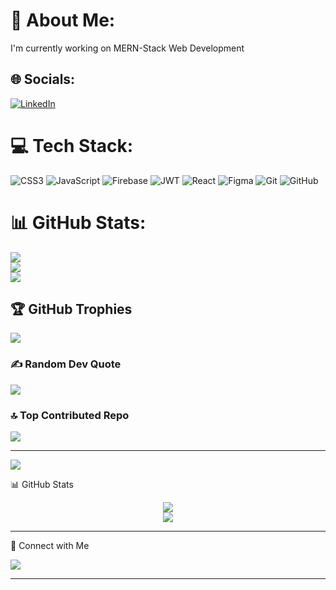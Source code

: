 # 💫 About Me:
I'm currently working on MERN-Stack Web Development


## 🌐 Socials:
[![LinkedIn](https://img.shields.io/badge/LinkedIn-%230077B5.svg?logo=linkedin&logoColor=white)](https://linkedin.com/in/https://www.linkedin.com/in/faisal-bari-1b7713350/) 

# 💻 Tech Stack:
![CSS3](https://img.shields.io/badge/css3-%231572B6.svg?style=for-the-badge&logo=css3&logoColor=white) ![JavaScript](https://img.shields.io/badge/javascript-%23323330.svg?style=for-the-badge&logo=javascript&logoColor=%23F7DF1E) ![Firebase](https://img.shields.io/badge/firebase-%23039BE5.svg?style=for-the-badge&logo=firebase) ![JWT](https://img.shields.io/badge/JWT-black?style=for-the-badge&logo=JSON%20web%20tokens) ![React](https://img.shields.io/badge/react-%2320232a.svg?style=for-the-badge&logo=react&logoColor=%2361DAFB) ![Figma](https://img.shields.io/badge/figma-%23F24E1E.svg?style=for-the-badge&logo=figma&logoColor=white) ![Git](https://img.shields.io/badge/git-%23F05033.svg?style=for-the-badge&logo=git&logoColor=white) ![GitHub](https://img.shields.io/badge/github-%23121011.svg?style=for-the-badge&logo=github&logoColor=white)
# 📊 GitHub Stats:
![](https://github-readme-stats.vercel.app/api?username=faisalbari193&theme=transparent&hide_border=false&include_all_commits=false&count_private=false)<br/>
![](https://nirzak-streak-stats.vercel.app/?user=faisalbari193&theme=transparent&hide_border=false)<br/>
![](https://github-readme-stats.vercel.app/api/top-langs/?username=faisalbari193&theme=transparent&hide_border=false&include_all_commits=false&count_private=false&layout=compact)

## 🏆 GitHub Trophies
![](https://github-profile-trophy.vercel.app/?username=faisalbari193&theme=radical&no-frame=false&no-bg=true&margin-w=4)

### ✍️ Random Dev Quote
![](https://quotes-github-readme.vercel.app/api?type=horizontal&theme=gruvbox)

### 🔝 Top Contributed Repo
![](https://github-contributor-stats.vercel.app/api?username=faisalbari193&limit=5&theme=dark&combine_all_yearly_contributions=true)

---
[![](https://visitcount.itsvg.in/api?id=faisalbari193&icon=0&color=0)](https://visitcount.itsvg.in)

<!-- Proudly created with GPRM ( https://gprm.itsvg.in ) -->

📊 GitHub Stats
<p align="center">
  <img src="https://github-readme-stats.vercel.app/api?username=faisalbari193&show_icons=true&theme=tokyonight" />
  <br/>
  <img src="https://github-readme-streak-stats.herokuapp.com/?user=faisalbari193&theme=tokyonight" />
</p>

---

🔗 Connect with Me
<p align="left">
  <a href="mailto:faisalbari193@gmail.com"><img src="https://img.shields.io/badge/Email-D14836?style=for-the-badge&logo=gmail&logoColor=white"/></a>
</p>

---
